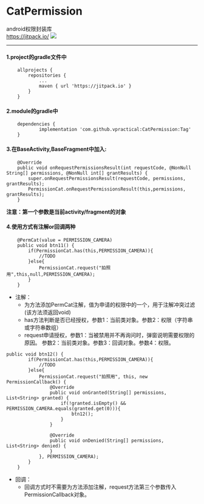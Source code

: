 # CatPermission
android权限封装库   
https://jitpack.io/
[![](https://jitpack.io/v/vpractical/CatPermission.svg)](https://jitpack.io/#vpractical/CatPermission)

---
#### 1.project的gradle文件中
```
	allprojects {
		repositories {
			...
			maven { url 'https://jitpack.io' }
		}
	}
```

#### 2.module的gradle中
```
	dependencies {
	        implementation 'com.github.vpractical:CatPermission:Tag'
	}

```

#### 3.在BaseActivity,BaseFragment中加入:
```
    @Override
    public void onRequestPermissionsResult(int requestCode, @NonNull String[] permissions, @NonNull int[] grantResults) {
        super.onRequestPermissionsResult(requestCode, permissions, grantResults);
        PermissionCat.onRequestPermissionsResult(this,permissions, grantResults);
    }
```
**注意：第一个参数是当前activity/fragment的对象**
#### 4.使用方式有注解or回调两种
```
    @PermCat(value = PERMISSION_CAMERA)
    public void btn11() {
        if(PermissionCat.has(this,PERMISSION_CAMERA)){
            //TODO
        }else{
            PermissionCat.request("拍照用",this,null,PERMISSION_CAMERA);
        }
    }
```
* 注解：
    * 为方法添加PermCat注解，值为申请的权限中的一个，用于注解冲突过滤(该方法须返回void)
    * has方法判断是否已经授权，参数1：当前类对象。参数2：权限（字符串或字符串数组）
    * request申请授权，参数1：当被禁用并不再询问时，弹窗说明需要权限的原因。
    参数2：当前类对象。参数3：回调对象。参数4：权限。

```
public void btn12() {
        if(PermissionCat.has(this,PERMISSION_CAMERA)){
            //TODO
        }else{
            PermissionCat.request("拍照用", this, new PermissionCallback() {
                @Override
                public void onGranted(String[] permissions, List<String> granted) {
                    if(!granted.isEmpty() && PERMISSION_CAMERA.equals(granted.get(0))){
                        btn12();
                    }
                }

                @Override
                public void onDenied(String[] permissions, List<String> denied) {
                }
            }, PERMISSION_CAMERA);
        }
    }
```
* 回调：
    * 回调方式时不需要为方法添加注解，request方法第三个参数传入PermissionCallback对象。